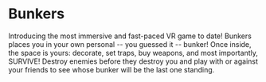 # Bunkers

Introducing the most immersive and fast-paced VR game to date!  Bunkers places you in your own personal -- you guessed it -- bunker!  Once inside, the space is yours: decorate, set traps, buy weapons, and most importantly, SURVIVE!  Destroy enemies before they destroy you and play with or against your friends to see whose bunker will be the last one standing.